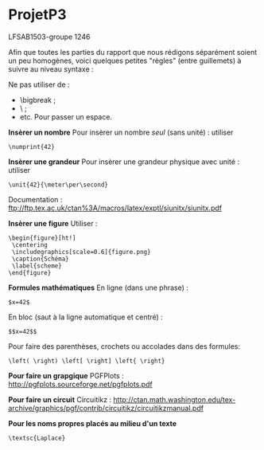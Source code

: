 ProjetP3
========

LFSAB1503-groupe 1246



Afin que toutes les parties du rapport que nous rédigons séparément soient un peu homogènes, voici quelques petites "règles" (entre guillemets) à suivre au niveau syntaxe :

Ne pas utiliser de :
- \bigbreak ;
- \\ ;
- etc.
Pour passer un espace.

**Insèrer un nombre**
Pour insèrer un nombre *seul* (sans unité) : utiliser
```
\numprint{42}
```

**Insèrer une grandeur**
Pour insèrer une grandeur physique avec unité : utiliser
```
\unit{42}{\meter\per\second}
```
Documentation : ftp://ftp.tex.ac.uk/ctan%3A/macros/latex/exptl/siunitx/siunitx.pdf

**Insèrer une figure**
Utiliser :

```
\begin{figure}[ht!]
 \centering
 \includegraphics[scale=0.6]{figure.png}
 \caption{Schéma}
 \label{scheme}
\end{figure}
```

**Formules mathématiques**
En ligne (dans une phrase) :
```
$x=42$
```
En bloc (saut à la ligne automatique et centré) :
```
$$x=42$$
```
Pour faire des parenthèses, crochets ou accolades dans des formules:
```
\left( \right) \left[ \right] \left{ \right}
```

**Pour faire un grapgique**
PGFPlots : http://pgfplots.sourceforge.net/pgfplots.pdf

**Pour faire un circuit**
Circuitikz : http://ctan.math.washington.edu/tex-archive/graphics/pgf/contrib/circuitikz/circuitikzmanual.pdf

**Pour les noms propres placés au milieu d'un texte**

```
\textsc{Laplace}
```
